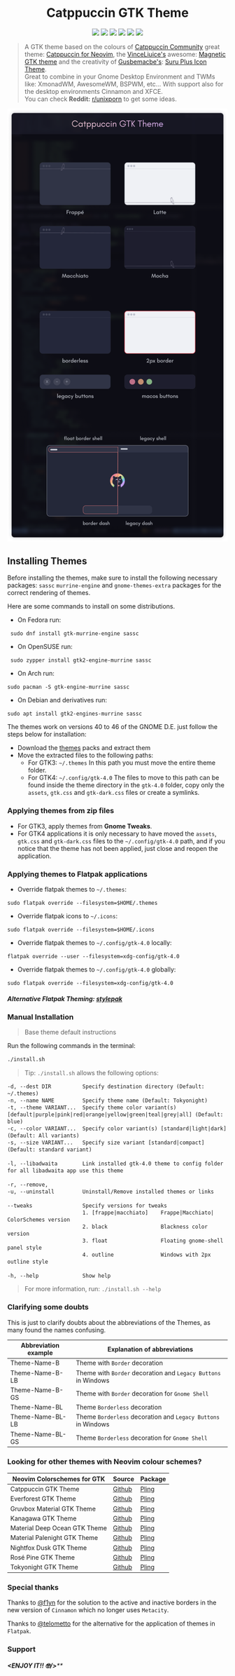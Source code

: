 <h1 align="center">Catppuccin GTK Theme</h1>
<p align="center">
  <img = src="https://img.shields.io/badge/OS-Linux-FCC624?style=for-the-badge&logo=linux&logoColor=yelow"/>
    <img src="https://img.shields.io/badge/Style-CSS-blue?style=for-the-badge&logo=css3&logoColor=blue"/>
  <img src="https://img.shields.io/github/stars/Fausto-Korpsvart/Catppuccin-GTK-Theme?&style=for-the-badge&logoColor=red" />
  <img src="https://img.shields.io/github/forks/Fausto-Korpsvart/Catppuccin-GTK-Theme?style=for-the-badge" />
  <img src="https://img.shields.io/github/issues/Fausto-Korpsvart/Catppuccin-GTK-Theme?style=for-the-badge" />
  <img src='https://img.shields.io/github/license/Fausto-Korpsvart/Catppuccin-GTK-Theme?style=for-the-badge&logo=GNU&label=License&color=bd0000&logoColor=white'/>
</p>

> A GTK theme based on the colours of [Catppuccin Community](https://github.com/catppuccin) great theme: [Catppuccin for Neovim](https://github.com/catppuccin), the [VinceLiuice's](https://github.com/vinceliuice) awesome: [Magnetic GTK theme](https://github.com/vinceliuice/Magnetic-gtk-theme) and the creativity of [Gusbemacbe's](https://github.com/gusbemacbe): [Suru Plus Icon Theme](https://github.com/gusbemacbe/suru-plus).<br />
> Great to combine in your Gnome Desktop Environment and TWMs like: XmonadWM, AwesomeWM, BSPWM, etc...
> With support also for the desktop environments Cinnamon and XFCE.<br />
> You can check **Reddit:** [r/unixporn](https://www.reddit.com/r/unixporn/) to get some ideas.

![Catppuccin](https://raw.githubusercontent.com/Fausto-Korpsvart/Catppuccin-GTK-Theme/main/extra/screenshots/Catppuccin.png)

## Installing Themes

Before installing the themes, make sure to install the following necessary packages: `sassc` `murrine-engine` and `gnome-themes-extra` packages for the correct rendering of themes.

Here are some commands to install on some distributions.

- On Fedora run:

```
 sudo dnf install gtk-murrine-engine sassc
```

- On OpenSUSE run:

```
 sudo zypper install gtk2-engine-murrine sassc
```

- On Arch run:

```
sudo pacman -S gtk-engine-murrine sassc
```

- On Debian and derivatives run:

```
sudo apt install gtk2-engines-murrine sassc
```

The themes work on versions 40 to 46 of the GNOME D.E. just follow the steps below for installation:

- Download the [themes](https://www.pling.com/u/fkorpsvart) packs and extract them
- Move the extracted files to the following paths:
  - For GTK3: `~/.themes` In this path you must move the entire theme folder.
  - For GTK4: `~/.config/gtk-4.0` The files to move to this path can be found inside the theme directory in the `gtk-4.0` folder, copy only the `assets`, `gtk.css` and `gtk-dark.css` files or create a symlinks.

### Applying themes from zip files

- For GTK3, apply themes from **Gnome Tweaks**.
- For GTK4 applications it is only necessary to have moved the `assets`, `gtk.css` and `gtk-dark.css` files to the `~/.config/gtk-4.0` path, and if you notice that the theme has not been applied, just close and reopen the application.

### Applying themes to Flatpak applications

- Override flatpak themes to `~/.themes`:

```
sudo flatpak override --filesystem=$HOME/.themes
```

- Override flatpak icons to `~/.icons`:

```
sudo flatpak override --filesystem=$HOME/.icons
```

- Override flatpak themes to `~/.config/gtk-4.0` locally:

```
flatpak override --user --filesystem=xdg-config/gtk-4.0
```

- Override flatpak themes to `~/.config/gtk-4.0` globally:

```
sudo flatpak override --filesystem=xdg-config/gtk-4.0
```

##### Alternative Flatpak Theming: [stylepak](https://github.com/refi64/stylepak)

### Manual Installation

> Base theme default instructions

Run the following commands in the terminal:

```sh
./install.sh
```

> Tip: `./install.sh` allows the following options:

```
-d, --dest DIR          Specify destination directory (Default: ~/.themes)
-n, --name NAME         Specify theme name (Default: Tokyonight)
-t, --theme VARIANT...  Specify theme color variant(s) [default|purple|pink|red|orange|yellow|green|teal|grey|all] (Default: blue)
-c, --color VARIANT...  Specify color variant(s) [standard|light|dark] (Default: All variants)
-s, --size VARIANT...   Specify size variant [standard|compact] (Default: standard variant)

-l, --libadwaita        Link installed gtk-4.0 theme to config folder for all libadwaita app use this theme

-r, --remove,
-u, --uninstall         Uninstall/Remove installed themes or links

--tweaks                Specify versions for tweaks
                        1. [frappe|macchiato]    Frappe|Macchiato| ColorSchemes version
                        2. black                 Blackness color version
                        3. float                 Floating gnome-shell panel style
                        4. outline               Windows with 2px outline style

-h, --help              Show help
```

> For more information, run: `./install.sh --help`

### Clarifying some doubts

This is just to clarify doubts about the abbreviations of the Themes, as many found the names confusing.

| Abbreviation example | Explanation of abbreviations                                   |
| -------------------- | -------------------------------------------------------------- |
| Theme-Name-B         | Theme with `Border` decoration                                 |
| Theme-Name-B-LB      | Theme with `Border` decoration and `Legacy Buttons` in Windows |
| Theme-Name-B-GS      | Theme with `Border` decoration for `Gnome Shell`               |
| Theme-Name-BL        | Theme `Borderless` decoration                                  |
| Theme-Name-BL-LB     | Theme `Borderless` decoration and `Legacy Buttons` in Windows  |
| Theme-Name-BL-GS     | Theme `Borderless` decoration for `Gnome Shell`                |

### Looking for other themes with Neovim colour schemes?

| Neovim Colorschemes for GTK   | Source                                                              | Package                                   |
| ----------------------------- | ------------------------------------------------------------------- | ----------------------------------------- |
| Catppuccin GTK Theme          | [Github](https://github.com/Fausto-Korpsvart/Catppuccin-GTK-Theme)  | [Pling](https://www.pling.com/p/1715554/) |
| Everforest GTK Theme          | [Github](https://github.com/Fausto-Korpsvart/Everforest-GTK-Theme)  | [Pling](https://www.pling.com/p/1695467/) |
| Gruvbox Material GTK Theme    | [Github](https://github.com/Fausto-Korpsvart/Gruvbox-GTK-Theme)     | [Pling](https://www.pling.com/p/1681313/) |
| Kanagawa GTK Theme            | [Github](https://github.com/Fausto-Korpsvart/Kanagawa-GKT-Theme)    | [Pling](https://www.pling.com/p/1810560/) |
| Material Deep Ocean GTK Theme | [Github](https://github.com/Fausto-Korpsvart/Material-GTK-Themes)   | [Pling](https://www.pling.com/p/1706139/) |
| Material Palenight GTK Theme  | [Github](https://github.com/Fausto-Korpsvart/Material-GTK-Themes)   | [Pling](https://www.pling.com/p/1706139/) |
| Nightfox Dusk GTK Theme       | [Github](https://github.com/Fausto-Korpsvart/Nightfox-GTK-Theme)    | [Pling](https://www.pling.com/p/1929101/) |
| Rosé Pine GTK Theme           | [Github](https://github.com/Fausto-Korpsvart/Rose-Pine-GTK-Theme)   | [Pling](https://www.pling.com/p/1810530/) |
| Tokyonight GTK Theme          | [Github](https://github.com/Fausto-Korpsvart/Tokyo-Night-GTK-Theme) | [Pling](https://www.pling.com/p/1681315/) |

### Special thanks

Thanks to [@f1yn](https://github.com/f1yn) for the solution to the active and inactive borders in the new version of `Cinnamon` which no longer uses `Metacity`.

Thanks to [@telometto](https://github.com/telometto) for the alternative for the application of themes in `Flatpak`.

### Support

[](https://paypal.me/FKorpsvart)

###### **<ENJOY IT!! :nerd_face:/>****
